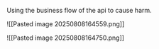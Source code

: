Using the business flow of the api to cause harm.

![[Pasted image 20250808164559.png]]

![[Pasted image 20250808164750.png]]
